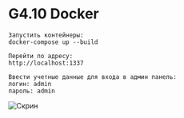 # G4.10 Docker
```
Запустить контейнеры:
docker-compose up --build
```
```
Перейти по адресу:
http://localhost:1337
```
```
Ввести учетные данные для входа в админ панель:
логин: admin
пароль: admin
```

![Скрин](http://joxi.ru/gmvkD9BT0ZG7G2)
